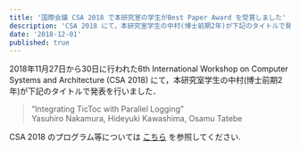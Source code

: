 ```yaml
---
title: '国際会議 CSA 2018 で本研究室の学生がBest Paper Award を受賞しました'
description: 'CSA 2018 にて，本研究室学生の中村(博士前期2年)が下記のタイトルで発表を行いました．'
date: '2018-12-01'
published: true
---
```


2018年11月27日から30日に行われた6th International Workshop on Computer Systems and Architecture (CSA 2018) にて，本研究室学生の中村(博士前期2年)が下記のタイトルで発表を行いました．


> “Integrating TicToc with Parallel Logging”  
Yasuhiro Nakamura, Hideyuki Kawashima, Osamu Tatebe

CSA 2018 のプログラム等については [こちら](https://is-candar.org/doku.php?id=csa18) を参照してください.



